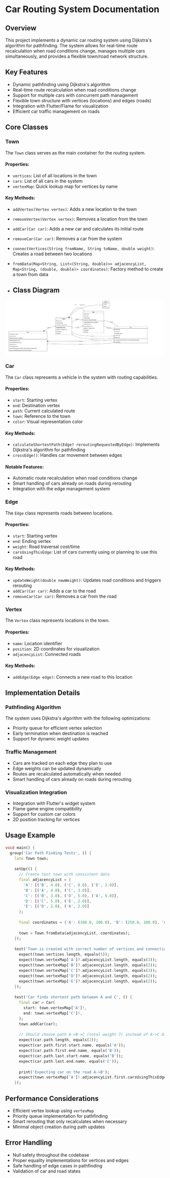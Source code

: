 # Car Routing System Documentation

## Overview
This project implements a dynamic car routing system using Dijkstra's algorithm for pathfinding. The system allows for real-time route recalculation when road conditions change, manages multiple cars simultaneously, and provides a flexible town/road network structure.

## Key Features
- Dynamic pathfinding using Dijkstra's algorithm
- Real-time route recalculation when road conditions change
- Support for multiple cars with concurrent path management
- Flexible town structure with vertices (locations) and edges (roads)
- Integration with Flutter/Flame for visualization
- Efficient car traffic management on roads

## Core Classes

### Town
The `Town` class serves as the main container for the routing system.

#### Properties:
- `vertices`: List of all locations in the town
- `cars`: List of all cars in the system
- `vertexMap`: Quick lookup map for vertices by name

#### Key Methods:
- `addVertex(Vertex vertex)`: Adds a new location to the town
- `removeVertex(Vertex vertex)`: Removes a location from the town
- `addCar(Car car)`: Adds a new car and calculates its initial route
- `removeCar(Car car)`: Removes a car from the system
- `connectVertices(String fromName, String toName, double weight)`: Creates a road between two locations
- `fromData(Map<String, List<(String, double)>> adjacencyList, Map<String, (double, double)> coordinates)`: Factory method to create a town from data

- ## Class Diagram

![Class Diagram](classes.jpg)

### Car
The `Car` class represents a vehicle in the system with routing capabilities.

#### Properties:
- `start`: Starting vertex
- `end`: Destination vertex
- `path`: Current calculated route
- `town`: Reference to the town
- `color`: Visual representation color

#### Key Methods:
- `calculateShortestPath(Edge? reroutingRequestedByEdge)`: Implements Dijkstra's algorithm for pathfinding
- `crossEdge()`: Handles car movement between edges

#### Notable Features:
- Automatic route recalculation when road conditions change
- Smart handling of cars already on roads during rerouting
- Integration with the edge management system

### Edge
The `Edge` class represents roads between locations.

#### Properties:
- `start`: Starting vertex
- `end`: Ending vertex
- `weight`: Road traversal cost/time
- `carsUsingThisEdge`: List of cars currently using or planning to use this road

#### Key Methods:
- `updateWeight(double newWeight)`: Updates road conditions and triggers rerouting
- `addCar(Car car)`: Adds a car to the road
- `removeCar(Car car)`: Removes a car from the road

### Vertex
The `Vertex` class represents locations in the town.

#### Properties:
- `name`: Location identifier
- `position`: 2D coordinates for visualization
- `adjacencyList`: Connected roads

#### Key Methods:
- `addEdge(Edge edge)`: Connects a new road to this location

## Implementation Details

### Pathfinding Algorithm
The system uses Dijkstra's algorithm with the following optimizations:
- Priority queue for efficient vertex selection
- Early termination when destination is reached
- Support for dynamic weight updates

### Traffic Management
- Cars are tracked on each edge they plan to use
- Edge weights can be updated dynamically
- Routes are recalculated automatically when needed
- Smart handling of cars already on roads during rerouting

### Visualization Integration
- Integration with Flutter's widget system
- Flame game engine compatibility
- Support for custom car colors
- 2D position tracking for vertices

## Usage Example

```dart
void main() {
  group('Car Path Finding Tests', () {
    late Town town;

    setUp(() {
      // Create test town with consistent data
      final adjacencyList = {
        'A': [('B', 4.0), ('C', 8.0), ('E', 2.0)],
        'B': [('A', 4.0), ('C', 3.0)],
        'C': [('B', 3.0), ('D', 5.0), ('A', 6.0)],
        'D': [('C', 5.0), ('E', 2.0)],
        'E': [('D', 2.0), ('A', 2.0)]
      };

      final coordinates = {'A': (100.0, 100.0), 'B': (250.0, 100.0), 'C': (250.0, 250.0), 'D': (100.0, 250.0), 'E': (100.0, 175.0)};

      town = Town.fromData(adjacencyList, coordinates);
    });

    test('Town is created with correct number of vertices and connections', () {
      expect(town.vertices.length, equals(5));
      expect(town.vertexMap['A']?.adjacencyList.length, equals(3));
      expect(town.vertexMap['B']?.adjacencyList.length, equals(2));
      expect(town.vertexMap['C']?.adjacencyList.length, equals(3));
      expect(town.vertexMap['D']?.adjacencyList.length, equals(2));
      expect(town.vertexMap['E']?.adjacencyList.length, equals(2));
    });

    test('Car finds shortest path between A and C', () {
      final car = Car(
        start: town.vertexMap['A']!,
        end: town.vertexMap['C']!,
      );
      town.addCar(car);

      // Should choose path A->B->C (total weight 7) instead of A->C directly (weight 8)
      expect(car.path.length, equals(2));
      expect(car.path.first.start.name, equals('A'));
      expect(car.path.first.end.name, equals('B'));
      expect(car.path.last.start.name, equals('B'));
      expect(car.path.last.end.name, equals('C'));

      print('Expecting car on the road A->B');
      expect(town.vertexMap['A']!.adjacencyList.first.carsUsingThisEdge, contains(car));
    });

```

## Performance Considerations
- Efficient vertex lookup using `vertexMap`
- Priority queue implementation for pathfinding
- Smart rerouting that only recalculates when necessary
- Minimal object creation during path updates

## Error Handling
- Null safety throughout the codebase
- Proper equality implementations for vertices and edges
- Safe handling of edge cases in pathfinding
- Validation of car and road states
